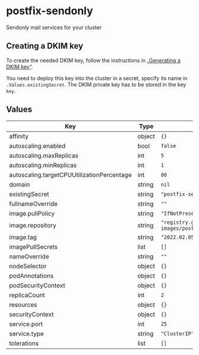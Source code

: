 # postfix-sendonly

Sendonly mail services for your cluster

## Creating a DKIM key

To create the needed DKIM key, follow the instructions in [„Generating a DKIM key“](https://git.mor.re/docker-images/postfix-sendonly#generating-a-dkim-key).

You need to deploy this key into the cluster in a secret, specify its name in `.Values.existingSecret`.
The DKIM private key has to be stored in the key `key`.

## Values

| Key | Type | Default | Description |
|-----|------|---------|-------------|
| affinity | object | `{}` |  |
| autoscaling.enabled | bool | `false` |  |
| autoscaling.maxReplicas | int | `5` |  |
| autoscaling.minReplicas | int | `1` |  |
| autoscaling.targetCPUUtilizationPercentage | int | `80` |  |
| domain | string | `nil` |  |
| existingSecret | string | `"postfix-sendonly-dkim"` |  |
| fullnameOverride | string | `""` |  |
| image.pullPolicy | string | `"IfNotPresent"` |  |
| image.repository | string | `"registry.git.mor.re/docker-images/postfix-sendonly"` |  |
| image.tag | string | `"2022.02.05"` |  |
| imagePullSecrets | list | `[]` |  |
| nameOverride | string | `""` |  |
| nodeSelector | object | `{}` |  |
| podAnnotations | object | `{}` |  |
| podSecurityContext | object | `{}` |  |
| replicaCount | int | `2` |  |
| resources | object | `{}` |  |
| securityContext | object | `{}` |  |
| service.port | int | `25` |  |
| service.type | string | `"ClusterIP"` |  |
| tolerations | list | `[]` |  |

